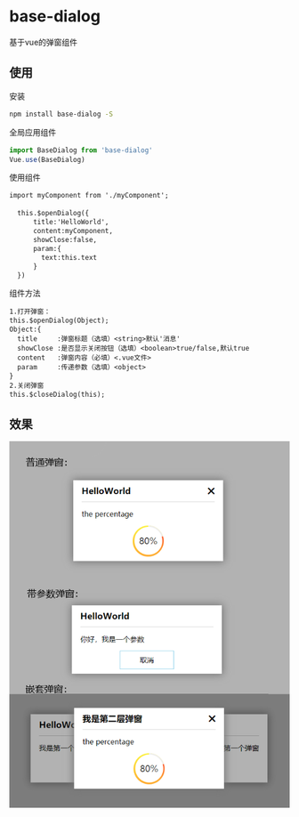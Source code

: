 # base-dialog

基于vue的弹窗组件

## 使用

安装
``` bash
npm install base-dialog -S
```

全局应用组件
``` javascript
import BaseDialog from 'base-dialog'
Vue.use(BaseDialog)
```

使用组件
```
import myComponent from './myComponent';

  this.$openDialog({
      title:'HelloWorld',
      content:myComponent,
      showClose:false,
      param:{
        text:this.text
      }
  })
```

组件方法
```
1.打开弹窗：
this.$openDialog(Object);
Object:{
  title     :弹窗标题（选填）<string>默认'消息'
  showClose :是否显示关闭按钮（选填）<boolean>true/false,默认true
  content   :弹窗内容（必填）<.vue文件>
  param     :传递参数（选填）<object>
}
2.关闭弹窗
this.$closeDialog(this);
```

## 效果
![image](https://raw.githubusercontent.com/HappyKnow/base-dialog/master/screen.png)